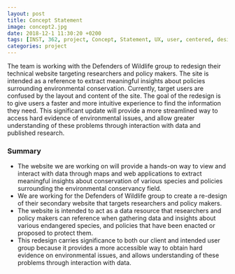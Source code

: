 ```yaml
---
layout: post
title: Concept Statement
image: concept2.jpg
date: 2018-12-1 11:30:20 +0200
tags: [INST, 362, project, Concept, Statement, UX, user, centered, design, defenders, wildlife]
categories: project
---
```


The team is working with the Defenders of Wildlife group to redesign their technical website targeting researchers and policy makers. The site is intended as a reference to extract meaningful insights about policies surrounding environmental conservation. Currently, target users are confused by the layout and content of the site. The goal of the redesign is to give users a faster and more intuitive experience to find the information they need. This significant update will provide a more streamlined way to access hard evidence of environmental issues, and allow greater understanding of these problems through interaction with data and published research. 



### Summary

- The website we are working on will provide a hands-on way to view and interact with data through maps and web applications to extract meaningful insights about conservation of various species and policies surrounding the environmental conservancy field. 
- We are working for the Defenders of Wildlife group to create a re-design of their secondary website that targets researchers and policy makers.
- The website is intended to act as a data resource that researchers and policy makers can reference when gathering data and insights about various endangered species, and policies that have been enacted or proposed to protect them.
- This redesign carries significance to both our client and intended user group because it provides a more accessible way to obtain hard evidence on environmental issues, and allows understanding of these problems through interaction with data.
